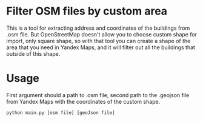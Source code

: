 # Filter OSM files by custom area

This is a tool for extracting address and coordinates of the buildings from .osm file. But OpenStreetMap doesn't allow you to choose custom shape for import, only square shape, so with that tool you can create a shape of the area that you need in Yandex Maps, and it will filter out all the buildings that outside of this shape.

# Usage

First argument should a path to .osm file, second path to the .geojson file from Yandex Maps with the coordinates of the custom shape.

`python main.py [osm file] [geoJson file]`
